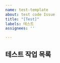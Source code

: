```yaml
---
name: test-template
about: test code Issue
title: "[Test]"
labels: 테스트
assignees: ''

---
```


## 테스트 작업 목록
